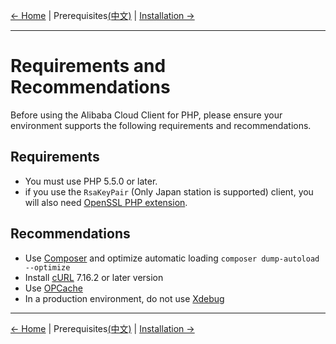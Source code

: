 [← Home](/README.md) | Prerequisites[(中文)](/docs/zh/0-Prerequisites.md) | [Installation →](/docs/en/1-Installation.md)
***

# Requirements and Recommendations
Before using the Alibaba Cloud Client for PHP, please ensure your environment supports the following requirements and recommendations.


## Requirements
- You must use PHP 5.5.0 or later.
- if you use the `RsaKeyPair` (Only Japan station is supported) client, you will also need [OpenSSL PHP extension][OpenSSL]. 

## Recommendations
- Use [Composer][composer] and optimize automatic loading `composer dump-autoload --optimize`
- Install [cURL][cURL] 7.16.2 or later version
- Use [OPCache][OPCache]
- In a production environment, do not use [Xdebug][xdebug]

***
[← Home](/README.md) | Prerequisites[(中文)](/docs/zh/0-Prerequisites.md) | [Installation →](/docs/en/1-Installation.md)

[composer]: https://getcomposer.org
[cURL]: http://php.net/manual/en/book.curl.php
[OPCache]: http://php.net/manual/en/book.opcache.php
[xdebug]: http://xdebug.org
[OpenSSL]: http://php.net/manual/en/book.openssl.php
